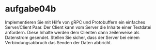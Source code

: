 # aufgabe04b

Implementieren Sie mit Hilfe von gRPC und Protobuffern ein einfaches
Server/Client Paar.
Der Client kann vom Server die Inhalte einer Textdatei anfordern. Diese
Inhalte werden dem Clienten dann zeilenweise als Datenstrom gesendet. Stellen
Sie sicher, dass der Server bei einem Verbindungsabbruch das Senden der Daten
abbricht.
